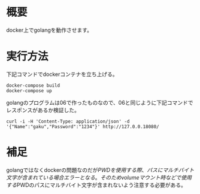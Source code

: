 # 概要
docker上でgolangを動作させます。

# 実行方法
下記コマンドでdockerコンテナを立ち上げる。

    docker-compose build
    docker-compose up

golangのプログラムは06で作ったものなので、06と同じように下記コマンドでレスポンスがあるか検証した。

    curl -i -H 'Content-Type: application/json' -d '{"Name":"gaku","Password":"1234"}' http://127.0.0.18080/

# 補足
golangではなくdockerの問題なのだが$PWDを使用する際、パスにマルチバイト文字が含まれている場合エラーとなる。  
そのためvolumeマウント時などで使用する$PWDのパスにマルチバイト文字が含まれないよう注意する必要がある。  
